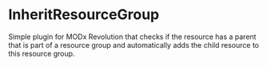 InheritResourceGroup
====================

Simple plugin for MODx Revolution that checks if the resource has a parent that is part of a resource group and automatically adds the child resource to this resource group.
